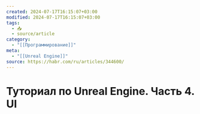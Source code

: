```yaml
---
created: 2024-07-17T16:15:07+03:00
modified: 2024-07-17T16:15:07+03:00
tags:
  - 📥
  - source/article
category:
  - "[[Программирование]]"
meta:
  - "[[Unreal Engine]]"
source: https://habr.com/ru/articles/344600/
---
```


# Туториал по Unreal Engine. Часть 4. UI
